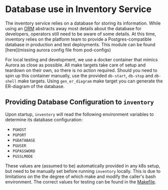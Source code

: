 <!---
  SPDX-FileCopyrightText: (C) 2025 Intel Corporation
  SPDX-License-Identifier: Apache-2.0
-->

# Database use in Inventory Service

The inventory service relies on a database for storing its information. While
using an [ORM](entgo.io) abstracts away most details about the database for
developers, operators still need to be aware of some details. At this time, inventory
relies on the platform team to provide a Postgres-compatible database in
production and test deployments. This module can be found [here](missing aurora config file from pod-configs)

For local testing and development, we use a docker container that mimics Aurora
as close as possible. All make targets take care of setup and teardown on their
own, so there is no action required. Should you need to spin up this container
manually, use the provided `db-start`, `db-stop` and `db-shell` make targets. Using `gen_er_diagram` make target you can generate the ER-diagram of the database. 

## Providing Database Configuration to `inventory`

Upon startup, `inventory` will read the following environment variables to determine
its database configuration:

- `PGHOST`
- `PGPORT`
- `PGDATABASE`
- `PGUSER`
- `PGPASSWORD`
- `PGSSLMODE`

These values are (assumed to be) automatically provided in any k8s setup, but
need to be manually set before running `inventory` locally. This is due to
limitations on the the degree of which make and modify the caller's bash
environment. The correct values for testing can be found in the [Makefile](../Makefile).
